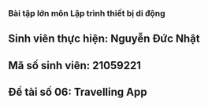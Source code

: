 ### Bài tập lớn môn Lập trình thiết bị di động

## Sinh viên thực hiện: Nguyễn Đức Nhật
## Mã số sinh viên: 21059221
## Đề tài số 06: Travelling App
